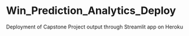# Win_Prediction_Analytics_Deploy
Deployment of Capstone Project output through Streamlit app  on Heroku
